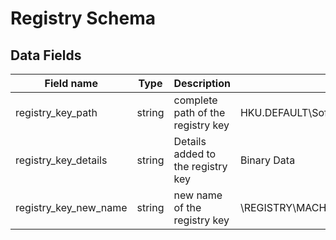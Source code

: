 # Registry Schema

## Data Fields

| Field name | Type | Description | Sample Value |
|--------|---------|-------|-------|
| registry_key_path | string | complete path of the registry key | HKU.DEFAULT\Software\Microsoft\Office\16.0\Common |
| registry_key_details | string | Details added to the registry key | Binary Data |
| registry_key_new_name | string | new name of the registry key | \REGISTRY\MACHINE\SOFTWARE\Microsoft\Windows\CurrentVersion\Run\hello |